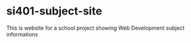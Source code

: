 # si401-subject-site
This is website for a school project showing Web Development subject informations

